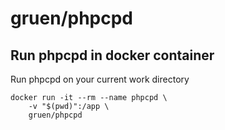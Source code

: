 # gruen/phpcpd

## Run phpcpd in docker container

Run phpcpd on your current work directory
```
docker run -it --rm --name phpcpd \
    -v "$(pwd)":/app \
    gruen/phpcpd
```
